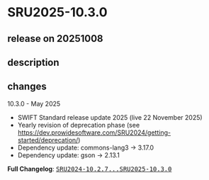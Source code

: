 # SRU2025-10.3.0

## release on 20251008
## description
## changes
10.3.0 - May 2025

* SWIFT Standard release update 2025 (live 22 November 2025)
* Yearly revision of deprecation phase (see <a href="https://dev.prowidesoftware.com/SRU2024/getting-started/deprecation/" rel="nofollow">https://dev.prowidesoftware.com/SRU2024/getting-started/deprecation/</a>)
* Dependency update: commons-lang3 -> 3.17.0
* Dependency update: gson -> 2.13.1

<strong>Full Changelog</strong>: <a class="commit-link" href="https://github.com/prowide/prowide-iso20022/compare/SRU2024-10.2.7...SRU2025-10.3.0"><tt>SRU2024-10.2.7...SRU2025-10.3.0</tt></a>

